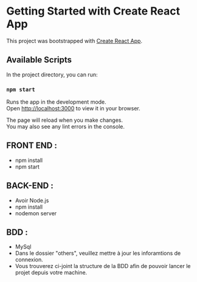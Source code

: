 # Getting Started with Create React App

This project was bootstrapped with [Create React App](https://github.com/facebook/create-react-app).

## Available Scripts

In the project directory, you can run:

### `npm start`

Runs the app in the development mode.\
Open [http://localhost:3000](http://localhost:3000) to view it in your browser.

The page will reload when you make changes.\
You may also see any lint errors in the console.

## FRONT END :

- npm install
- npm start

## BACK-END :

- Avoir Node.js
- npm install
- nodemon server

## BDD :

- MySql
- Dans le dossier "others", veuillez mettre à jour les inforamtions de connexion.
- Vous trouverez ci-joint la structure de la BDD afin de pouvoir lancer le projet depuis votre machine.

